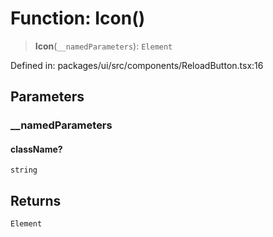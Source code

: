 # Function: Icon()

> **Icon**(`__namedParameters`): `Element`

Defined in: packages/ui/src/components/ReloadButton.tsx:16

## Parameters

### \_\_namedParameters

#### className?

`string`

## Returns

`Element`
